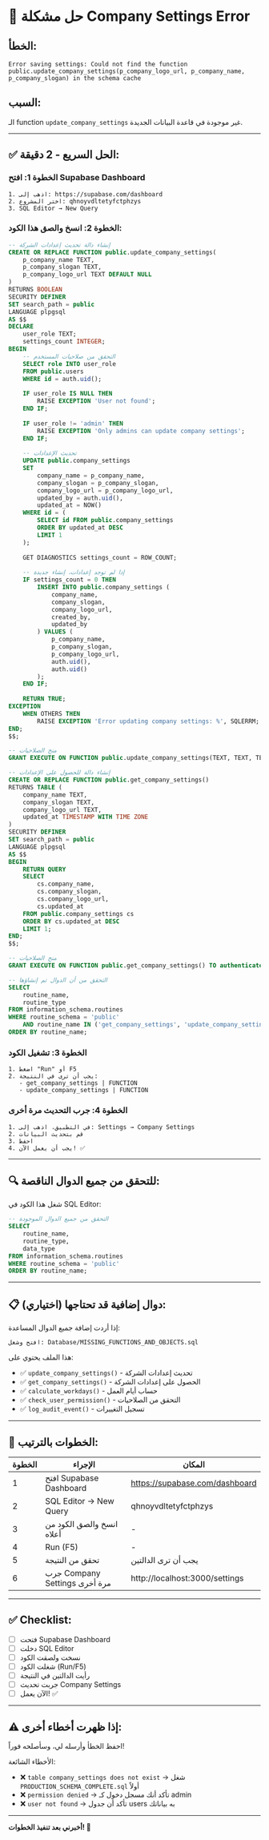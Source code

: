 # 🚨 **حل مشكلة Company Settings Error**

## **الخطأ:**
```
Error saving settings: Could not find the function public.update_company_settings(p_company_logo_url, p_company_name, p_company_slogan) in the schema cache
```

## **السبب:**
الـ function `update_company_settings` غير موجودة في قاعدة البيانات الجديدة.

---

## **✅ الحل السريع - 2 دقيقة:**

### **الخطوة 1: افتح Supabase Dashboard**
```
1. اذهب إلى: https://supabase.com/dashboard
2. اختر المشروع: qhnoyvdltetyfctphzys
3. SQL Editor → New Query
```

### **الخطوة 2: انسخ والصق هذا الكود:**

```sql
-- إنشاء دالة تحديث إعدادات الشركة
CREATE OR REPLACE FUNCTION public.update_company_settings(
    p_company_name TEXT,
    p_company_slogan TEXT,
    p_company_logo_url TEXT DEFAULT NULL
)
RETURNS BOOLEAN 
SECURITY DEFINER
SET search_path = public
LANGUAGE plpgsql
AS $$
DECLARE
    user_role TEXT;
    settings_count INTEGER;
BEGIN
    -- التحقق من صلاحيات المستخدم
    SELECT role INTO user_role
    FROM public.users
    WHERE id = auth.uid();
    
    IF user_role IS NULL THEN
        RAISE EXCEPTION 'User not found';
    END IF;
    
    IF user_role != 'admin' THEN
        RAISE EXCEPTION 'Only admins can update company settings';
    END IF;
    
    -- تحديث الإعدادات
    UPDATE public.company_settings 
    SET 
        company_name = p_company_name,
        company_slogan = p_company_slogan,
        company_logo_url = p_company_logo_url,
        updated_by = auth.uid(),
        updated_at = NOW()
    WHERE id = (
        SELECT id FROM public.company_settings 
        ORDER BY updated_at DESC 
        LIMIT 1
    );
    
    GET DIAGNOSTICS settings_count = ROW_COUNT;
    
    -- إذا لم توجد إعدادات، إنشاء جديدة
    IF settings_count = 0 THEN
        INSERT INTO public.company_settings (
            company_name, 
            company_slogan, 
            company_logo_url,
            created_by,
            updated_by
        ) VALUES (
            p_company_name,
            p_company_slogan,
            p_company_logo_url,
            auth.uid(),
            auth.uid()
        );
    END IF;
    
    RETURN TRUE;
EXCEPTION
    WHEN OTHERS THEN
        RAISE EXCEPTION 'Error updating company settings: %', SQLERRM;
END;
$$;

-- منح الصلاحيات
GRANT EXECUTE ON FUNCTION public.update_company_settings(TEXT, TEXT, TEXT) TO authenticated;

-- إنشاء دالة للحصول على الإعدادات
CREATE OR REPLACE FUNCTION public.get_company_settings()
RETURNS TABLE (
    company_name TEXT,
    company_slogan TEXT,
    company_logo_url TEXT,
    updated_at TIMESTAMP WITH TIME ZONE
) 
SECURITY DEFINER
SET search_path = public
LANGUAGE plpgsql
AS $$
BEGIN
    RETURN QUERY
    SELECT 
        cs.company_name,
        cs.company_slogan,
        cs.company_logo_url,
        cs.updated_at
    FROM public.company_settings cs
    ORDER BY cs.updated_at DESC
    LIMIT 1;
END;
$$;

-- منح الصلاحيات
GRANT EXECUTE ON FUNCTION public.get_company_settings() TO authenticated;

-- التحقق من أن الدوال تم إنشاؤها
SELECT 
    routine_name,
    routine_type
FROM information_schema.routines
WHERE routine_schema = 'public'
    AND routine_name IN ('get_company_settings', 'update_company_settings')
ORDER BY routine_name;
```

### **الخطوة 3: تشغيل الكود**
```
1. اضغط "Run" أو F5
2. يجب أن ترى في النتيجة:
   - get_company_settings | FUNCTION
   - update_company_settings | FUNCTION
```

### **الخطوة 4: جرب التحديث مرة أخرى**
```
1. في التطبيق، اذهب إلى: Settings → Company Settings
2. قم بتحديث البيانات
3. احفظ
4. يجب أن يعمل الآن! ✅
```

---

## **🔍 للتحقق من جميع الدوال الناقصة:**

شغل هذا الكود في SQL Editor:

```sql
-- التحقق من جميع الدوال الموجودة
SELECT 
    routine_name,
    routine_type,
    data_type
FROM information_schema.routines
WHERE routine_schema = 'public'
ORDER BY routine_name;
```

---

## **📋 دوال إضافية قد تحتاجها (اختياري):**

إذا أردت إضافة جميع الدوال المساعدة:

```
افتح وشغل: Database/MISSING_FUNCTIONS_AND_OBJECTS.sql
```

هذا الملف يحتوي على:
- ✅ `update_company_settings()` - تحديث إعدادات الشركة
- ✅ `get_company_settings()` - الحصول على إعدادات الشركة
- ✅ `calculate_workdays()` - حساب أيام العمل
- ✅ `check_user_permission()` - التحقق من الصلاحيات
- ✅ `log_audit_event()` - تسجيل التغييرات

---

## **🎯 الخطوات بالترتيب:**

| الخطوة | الإجراء | المكان |
|-------|---------|--------|
| 1 | افتح Supabase Dashboard | https://supabase.com/dashboard |
| 2 | SQL Editor → New Query | qhnoyvdltetyfctphzys |
| 3 | انسخ والصق الكود من أعلاه | - |
| 4 | Run (F5) | - |
| 5 | تحقق من النتيجة | يجب أن ترى الدالتين |
| 6 | جرب Company Settings مرة أخرى | http://localhost:3000/settings |

---

## **✅ Checklist:**

- [ ] فتحت Supabase Dashboard
- [ ] دخلت SQL Editor
- [ ] نسخت ولصقت الكود
- [ ] شغلت الكود (Run/F5)
- [ ] رأيت الدالتين في النتيجة
- [ ] جربت تحديث Company Settings
- [ ] الآن يعمل! ✅

---

## **⚠️ إذا ظهرت أخطاء أخرى:**

احفظ الخطأ وأرسله لي، وسأصلحه فوراً!

الأخطاء الشائعة:
- ❌ `table company_settings does not exist` → شغل `PRODUCTION_SCHEMA_COMPLETE.sql` أولاً
- ❌ `permission denied` → تأكد أنك مسجل دخول كـ admin
- ❌ `user not found` → تأكد أن جدول users به بياناتك

---

**أخبرني بعد تنفيذ الخطوات! 🚀**

